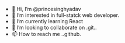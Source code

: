 - 👋 Hi, I’m @princesinghyadav
- 👀 I’m interested in  full-statck web developer.
- 🌱 I’m currently learning React
- 💞️ I’m looking to collaborate on .git..
- 📫 How to reach me ..github.

<!---
princesinghyadav/princesinghyadav is a ✨ special ✨ repository because its `README.md` (this file) appears on your GitHub profile.
You can click the Preview link to take a look at your changes.
--->
